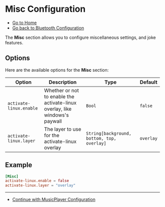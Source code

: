 # Misc Configuration

- [Go to Home](./Welcome.md)
- [Go back to Bluetooth Configuration](./Bluetooth.md)

The **Misc** section allows you to configure miscellaneous settings, and joke features.

## Options

Here are the available options for the **Misc** section:

| Option                | Description                                  | Type   | Default |
| ----------------------- | ---------------------------------------------- | -------- | --------- |
| `activate-linux.enable` | Whether or not to enable the activate-linux overlay, like windows's paywall | `Bool` | `false` |
| `activate-linux.layer` | The layer to use for the activate-linux overlay | `String[background, bottom, top, overlay]` | `overlay` |

## Example

```toml
[Misc]
activate-linux.enable = false
activate-linux.layer = "overlay"
```

---

- [Continue with MusicPlayer Configuration](./MusicPlayer.md)
